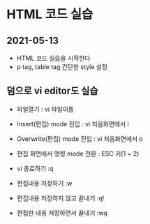 # HTML 코드 실습

## 2021-05-13
* HTML 코드 실습을 시작한다
* p tag, table tag 간단한 style 설정

## 덤으로 vi editor도 실습
* 파일열기 : vi 파일이름
* Insert(편집) mode 진입 : vi 처음화면에서 i
* Overwrite(편집) mode 진입 : vi 처음화면에서 o

* 편집 화면에서  명령 mode 전환 : ESC 키(1 ~ 2)
* vi 종료하기 :q
* 편집내용 저장하기 :w
* 편집내용 저장하지 않고 끝내기 :q!
* 편집한 내용 저장하면서 끝내기 :wq
